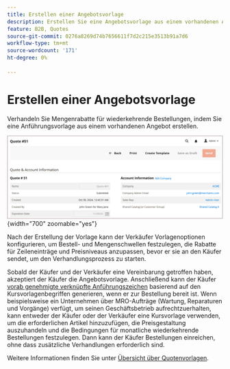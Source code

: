 ```yaml
---
title: Erstellen einer Angebotsvorlage
description: Erstellen Sie eine Angebotsvorlage aus einem vorhandenen Angebot, um die Preisverhandlungen für wiederkehrende Bestellungen zu optimieren.=
feature: B2B, Quotes
source-git-commit: 0276a8269d74b7656611f7d2c215e3513b91a7d6
workflow-type: tm+mt
source-wordcount: '171'
ht-degree: 0%

---
```


# Erstellen einer Angebotsvorlage

Verhandeln Sie Mengenrabatte für wiederkehrende Bestellungen, indem Sie eine Anführungsvorlage aus einem vorhandenen Angebot erstellen.

![Erstellen Sie eine Kursvorlage vom Administrator](./assets/quote-template-create-from-admin.png){width="700" zoomable="yes"}

Nach der Erstellung der Vorlage kann der Verkäufer Vorlagenoptionen konfigurieren, um Bestell- und Mengenschwellen festzulegen, die Rabatte für Zeileneinträge und Preisniveaus anzupassen, bevor er sie an den Käufer sendet, um den Verhandlungsprozess zu starten.

Sobald der Käufer und der Verkäufer eine Vereinbarung getroffen haben, akzeptiert der Käufer die Angebotsvorlage. Anschließend kann der Käufer [vorab genehmigte verknüpfte Anführungszeichen](account-dashboard-my-quote-templates.md) basierend auf den Kursvorlagenbegriffen generieren, wenn er zur Bestellung bereit ist. Wenn beispielsweise ein Unternehmen über MRO-Aufträge (Wartung, Reparaturen und Vorgänge) verfügt, um seinen Geschäftsbetrieb aufrechtzuerhalten, kann entweder der Käufer oder der Verkäufer eine Kursvorlage verwenden, um die erforderlichen Artikel hinzuzufügen, die Preisgestaltung auszuhandeln und die Bedingungen für monatliche wiederkehrende Bestellungen festzulegen. Dann kann der Käufer Bestellungen einreichen, ohne dass zusätzliche Verhandlungen erforderlich sind.

Weitere Informationen finden Sie unter [Übersicht über Quotenvorlagen](quote-templates-overview.md).
